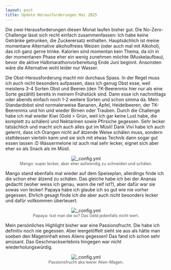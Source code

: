 ```yaml
---
layout: post
title: Update Herausforderungen Mai 2025
---
```


Die zwei Herausforderungen diesen Monat laufen bisher gut. Die No-Zero-Challenge lässt sich recht einfach zusammenfassen: Ich habe keine Getränke getrunken, die Zuckerersatz enthalten. Hauptsächlich ist meine momentane Alternative alkoholfreies Weizen (oder auch mal mit Alkohol), das ich ganz gerne trinke. Kalorien sind momentan kein Thema, da ich in der momentanen Phase eher ein wenig zunehmen möchte (Muskelaufbau), bevor die aktive Halbmarathonvorbereitung Ende Juni beginnt. Ansonsten wäre die Alternative wohl leider nur Wasser. 

Die Obst-Herausforderung macht mir durchaus Spass. In der Regel muss ich auch nicht besonders aufpassen, dass ich genug Obst esse, weil meistens 3-4 Sorten Obst und Beeren (den TK-Beerenmix hier nur als eine Sorte gezählt) bereits in meinem Frühstück sind. Dann esse ich nachmittags oder abends einfach noch 1-2 weitere Sorten und schon simma da. 
Mein Standardobst sind normalerweise Bananen, Äpfel, Heidelbeeren, der TK-Beerenmix und hin und wieder Birnen oder Trauben. Durch die Challenge habe ich mal wieder Kiwi (Gold > Grün, weil ich gar keine Lust habe, die komplett zu schälen) und Nektarinen sowie Pfirsiche gegessen. Sehr lecker tatsächlich und macht sich auch alles gut im Müsli! Dank Vivi habe ich auch gelernt, dass ich Orangen nicht auf ätzende Weise schälen muss, sondern stattdessen vierteln kann und sie sich mit etwas Technik dann sogar gut essen lassen :D Wassermelone ist auch mal sehr lecker, eignet sich aber eher so als Snack als im Müsli.

<figure style="max-width:100%; text-align:center;">
  <img src="{{ site.baseurl }}/images/003mango.jpg" alt="_config.yml" style="max-width:50%; height:auto;" />
  <figcaption style="font-size:0.9em; color:#555;">Mango: super lecker, aber eher aufwendig zu schneiden und schälen.</figcaption>
</figure>

Mango stand ebenfalls mal wieder auf dem Speiseplan, allerdings finde ich die schon eher ätzend zu schälen. Das gleiche habe ich bei der Ananas gedacht (woher weiss ich genau, wann die reif ist?), aber dafür war sie sowas von lecker! Papaya habe ich glaube ich so gut wie nie vorher gegessen. Ehrlich gesagt finde ich die aber auch nicht besonders lecker und dafür vollkommen überteuert.

<figure style="max-width:100%; text-align:center;">
  <img src="{{ site.baseurl }}/images/003_papaya.jpg" alt="_config.yml" style="max-width:50%; height:auto;" />
  <figcaption style="font-size:0.9em; color:#555;">Papaya: Isst man die so? Das Geld jedenfalls nicht wert.</figcaption>
</figure>

Mein persönliches Highlight bisher war eine Passionsfrucht. Die habe ich definitiv noch nie gegessen. Aber leergelöffelt sieht sie aus als hätte man soeben den Mageninhalt eines Aliens gegessen! Das fand ich schon sehr amüsant. Das Geschmackserlebnis hingegen war nicht wiederholungswürdig.

<figure style="max-width:100%; text-align:center;">
  <img src="{{ site.baseurl }}/images/003_passionsfrucht.jpg" alt="_config.yml" style="max-width:50%; height:auto;" />
  <figcaption style="font-size:0.9em; color:#555;">Passionsfrucht aka leerer Alien-Magen.</figcaption>
</figure>
